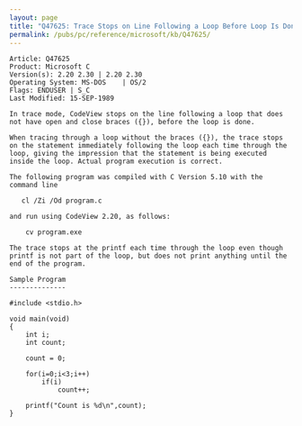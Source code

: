```yaml
---
layout: page
title: "Q47625: Trace Stops on Line Following a Loop Before Loop Is Done"
permalink: /pubs/pc/reference/microsoft/kb/Q47625/
---
```


	Article: Q47625
	Product: Microsoft C
	Version(s): 2.20 2.30 | 2.20 2.30
	Operating System: MS-DOS    | OS/2
	Flags: ENDUSER | S_C
	Last Modified: 15-SEP-1989
	
	In trace mode, CodeView stops on the line following a loop that does
	not have open and close braces ({}), before the loop is done.
	
	When tracing through a loop without the braces ({}), the trace stops
	on the statement immediately following the loop each time through the
	loop, giving the impression that the statement is being executed
	inside the loop. Actual program execution is correct.
	
	The following program was compiled with C Version 5.10 with the
	command line
	
	   cl /Zi /Od program.c
	
	and run using CodeView 2.20, as follows:
	
	    cv program.exe
	
	The trace stops at the printf each time through the loop even though
	printf is not part of the loop, but does not print anything until the
	end of the program.
	
	Sample Program
	--------------
	
	#include <stdio.h>
	
	void main(void)
	{
	    int i;
	    int count;
	
	    count = 0;
	
	    for(i=0;i<3;i++)
	        if(i)
	            count++;
	
	    printf("Count is %d\n",count);
	}
